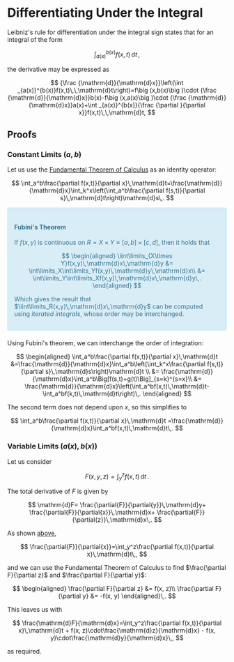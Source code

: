 # Differentiating Under the Integral

Leibniz's rule for differentiation under the integral sign states that for an integral of the form

$$
    \int _{a(x)}^{b(x)}f(x,t)\,\mathrm{d}t\,,
$$

the derivative may be expressed as

$$
{\frac {\mathrm{d}}{\mathrm{d}x}}\left(\int _{a(x)}^{b(x)}f(x,t)\,\,\mathrm{d}t\right)=f\big (x,b(x)\big )\cdot {\frac {\mathrm{d}}{\mathrm{d}x}}b(x)-f\big (x,a(x)\big )\cdot {\frac {\mathrm{d}}{\mathrm{d}x}}a(x)+\int _{a(x)}^{b(x)}{\frac {\partial }{\partial x}}f(x,t)\,\,\mathrm{d}t,
$$

## Proofs

### Constant Limits $(a,b)$

Let us use the [Fundamental Theorem of Calculus](fundamental-theorem-of-calculus.md#First-Fundamental-Theorem-of-Calculus) as an identity operator:

$$
\int_a^b\frac{\partial f(x,t)}{\partial x}\,\mathrm{d}t=\frac{\mathrm{d}}{\mathrm{d}x}\int_k^x\left(\int_a^b\frac{\partial f(s,t)}{\partial s}\,\mathrm{d}t\right)\mathrm{d}s\,.
$$

<div style="padding:15px;margin-bottom:20px;border:1px solid transparent;border-radius:4px;color:#31708f;background-color:#d9edf7;border-color:#bce8f1;">

#### Fubini's Theorem

<!-- Note that this is quite a trivial definition, it doesn't look at measure theory -->

If $f(x,y)$ is continuous on $R=X\times Y\equiv[a, b]\times[c,d]$, then it holds that

$$
\begin{aligned}
\iint\limits_{X\times Y}f(x,y)\,\mathrm{d}x\,\mathrm{d}y &=
\int\limits_X\int\limits_Yf(x,y)\,\mathrm{d}y\,\mathrm{d}x\\
&=
\int\limits_Y\int\limits_Xf(x,y)\,\mathrm{d}x\,\mathrm{d}y\,.
\end{aligned}
$$

Which gives the result that $\iint\limits_R(x,y)\,\mathrm{d}x\,\mathrm{d}y$ can be computed using _iterated integrals_, whose order may be interchanged.

</div>

Using Fubini's theorem, we can interchange the order of integration:

$$
\begin{aligned}
\int_a^b\frac{\partial f(x,t)}{\partial x}\,\mathrm{d}t &=\frac{\mathrm{d}}{\mathrm{d}x}\int_a^b\left(\int_k^x\frac{\partial f(s,t)}{\partial s}\,\mathrm{d}s\right)\mathrm{d}t \\
&= \frac{\mathrm{d}}{\mathrm{d}x}\int_a^b\Big[f(s,t)+g(t)\Big]_{s=k}^{s=x}\\
&= \frac{\mathrm{d}}{\mathrm{d}x}\left(\int_a^bf(x,t)\,\mathrm{d}t-\int_a^bf(k,t)\,\mathrm{d}t\right)\,.
\end{aligned}
$$

The second term does not depend upon $x$, so this simplifies to

$$
\int_a^b\frac{\partial f(x,t)}{\partial x}\,\mathrm{d}t =\frac{\mathrm{d}}{\mathrm{d}x}\int_a^bf(x,t)\,\mathrm{d}t\,.
$$

### Variable Limits $\big(a(x),b(x)\big)$

Let us consider

$$
F(x, y, z) = \int_y^zf(x,t)\,\mathrm{d}t\,.
$$

The total derivative of $F$ is given by

$$
\mathrm{d}F=
\frac{\partial{F}}{\partial{y}}\,\mathrm{d}y+
\frac{\partial{F}}{\partial{x}}\,\mathrm{d}x+
\frac{\partial{F}}{\partial{z}}\,\mathrm{d}x\,.
$$

As shown [above](<#Constant-Limits-%24(a%2Cb)%24>),

$$
\frac{\partial{F}}{\partial{x}}=\int_y^z\frac{\partial f(x,t)}{\partial x}\,\mathrm{d}t\,,
$$

and we can use the Fundamental Theorem of Calculus to find $\frac{\partial F}{\partial z}$ and $\frac{\partial F}{\partial y}$:

$$
\begin{aligned}
 \frac{\partial F}{\partial z} &= f(x, z)\\
 \frac{\partial F}{\partial y} &= -f(x, y)
\end{aligned}\,.
$$

This leaves us with

$$
\frac{\mathrm{d}F}{\mathrm{d}x}=\int_y^z\frac{\partial f(x,t)}{\partial x}\,\mathrm{d}t + f(x, z)\cdot\frac{\mathrm{d}z}{\mathrm{d}x} - f(x, y)\cdot\frac{\mathrm{d}y}{\mathrm{d}x}\,,
$$

as required.

